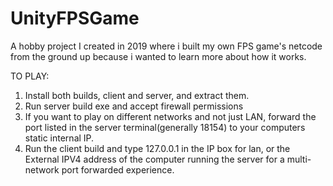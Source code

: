# UnityFPSGame
A hobby project I created in 2019 where i built my own FPS game's netcode from the ground up because i wanted to learn more about how it works. 

TO PLAY:
1. Install both builds, client and server, and extract them.
2. Run server build exe and accept firewall permissions
3. If you want to play on different networks and not just LAN, forward the port listed in the server terminal(generally 18154) to your computers static internal IP.
4. Run the client build and type 127.0.0.1 in the IP box for lan, or the External IPV4 address of the computer running the server for a multi-network port forwarded experience.
